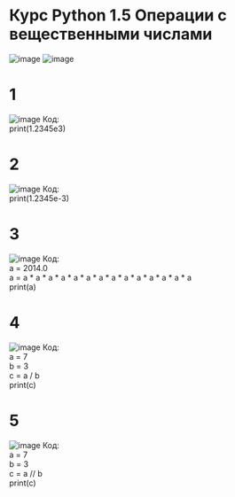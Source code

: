# Курс Python 1.5 Операции с вещественными числами
![image](https://user-images.githubusercontent.com/97594334/168144513-795d424a-971a-40f2-8f1b-f58da361e8c5.png)
![image](https://user-images.githubusercontent.com/97594334/168144558-9a88479f-fefd-4ce3-bbba-6e12fc45c3e4.png)
# 1
![image](https://user-images.githubusercontent.com/97594334/168144641-0ccfd858-1357-4b05-9ec5-1e7efe186295.png)
Код: <br>
print(1.2345e3)
# 2
![image](https://user-images.githubusercontent.com/97594334/168144665-e8113007-7535-4537-96e9-5e3c169e8fca.png)
Код: <br>
print(1.2345e-3)
# 3
![image](https://user-images.githubusercontent.com/97594334/168144709-5735f069-8645-4ff4-8e72-7e3596a09bcd.png)
Код: <br>
a = 2014.0 <br>
a = a * a * a * a * a * a * a * a * a * a * a * a * a * a <br>
print(a)
# 4
![image](https://user-images.githubusercontent.com/97594334/168144751-c086f72f-1308-4162-9bf9-f26fcbe142f4.png)
Код: <br>
a = 7 <br>
b = 3 <br>
c = a / b <br>
print(c)
# 5
![image](https://user-images.githubusercontent.com/97594334/168144810-84fa31cc-7a5f-4cee-8d7b-5ba3bcc89ff9.png)
Код: <br>
a = 7 <br>
b = 3 <br>
c = a // b <br>
print(c)
